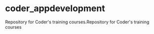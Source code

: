 # coder_appdevelopment
 Repository for Coder's training courses.Repository for Coder's training courses
